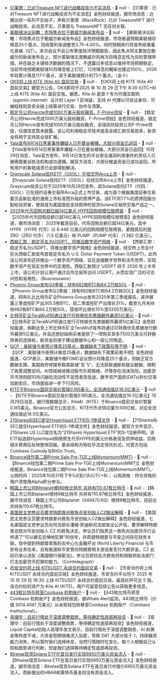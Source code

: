 - [贝莱德：已对Treasure NFT进行战略投资为不实消息](https://x.com/BlackRockFact/status/1983510578032181341) - 📰 null - 【贝莱德：已对Treasure NFT进行战略投资为不实消息】金色财经报道，据市场消息：近期出现一系列不实帖子，声称贝莱德（BlackRock）已对 TreasureNFT 进行战略投资。此消息不实。贝莱德与 TreasureNFT 无任何关联。
- [美联储决议前瞻：市场焦点位于鲍威尔新闻发布会]() - 📰 null - 【美联储决议前瞻：市场焦点位于鲍威尔新闻发布会】金色财经报道，市场普遍预期美联储将降息25个基点，将政策利率调整至3.75-4.00%。同时预期央行将宣布结束量化紧缩（QT）。本次会议不会公布季度经济预期报告，因此焦点将主要放在鲍威尔的新闻发布会上，预计美联储主席鲍威尔将再次将降息定性为风险管理举措，并在缺乏关键经济数据的情况下，不透露过多信息以维持市场预期稳定。当前市场预期美联储10月降息板上钉钉，12月降息的概率也接近100%，2026年将累计降息117个基点，高于美联储预计的75个基点。（金十）
- [OKX将上线 KITE (Kite AI) 盘前交易](https://www.ouchyi.support/zh-hans/help/okx-to-list-pre-market-perpetual-futures-for-kite-kite-ai-crypto) - 📰 null - 【OKX将上线 KITE (Kite AI) 盘前交易】据官方公告，OKX即将于2025 年 10 月 29 日下午 8:30 (UTC+8)上线 KITE (Kite AI) 盘前交易。据悉，Kite AI 是首个专为代理互联网（agentic internet）设计的 Layer 1 区块链，支持 AI 代理以可验证身份、可编程规则及安全链上结算进行交易、协作与清算。
- [稳定币公司Hercle完成1000万美元股权融资，F-Prime领投](https://fortune.com/crypto/2025/10/29/startup-hercle-raises-10-million-to-build-out-stablecoin-based-global-money-transfers/) - 📰 null - 【稳定币公司Hercle完成1000万美元股权融资，F-Prime领投】金色财经报道，稳定币公司Hercle宣布完成1000万美元股权融资，全球风险投资公司F-Prime领投，估值信息暂未披露，该公司利用稳定币技术提高全球汇款交易效率，新资金将用于支持其全球扩展。
- [Yala宣布9月14日黑客事件嫌疑人已在曼谷被捕，大部分资金已追回](https://x.com/yalaorg/status/1983477284368703675) - 📰 null - 【Yala宣布9月14日黑客事件嫌疑人已在曼谷被捕，大部分资金已追回】10月29日消息，Yala官方宣布，9月14日发生的平台安全漏洞利用事件的责任人已被泰国曼谷执法机构成功逮捕。据官方消息，大部分被盗资金已成功追回，所有用户的索赔请求已全部得到解决。
- [Grayscale Solana信托ETF（GSOL）在纽交所Arca上市](https://www.globenewswire.com/news-release/2025/10/29/3176258/0/en/Grayscale-Solana-Trust-ETF-Ticker-GSOL-Launches-on-NYSE-Arca-with-Staking.html) - 📰 null - 【Grayscale Solana信托ETF（GSOL）在纽交所Arca上市】金色财经报道，Grayscale投资公司于2025年10月29日宣布，其Solana信托ETF（代码：GSOL）已在纽约证券交易所Arca正式上市交易，成为首个根据美国证券交易委员会新批准的通用上市标准而升级的质押产品。该ETF将77%的质押回报分配给投资者，使其成为美国首批支持质押的现货Solana交易所交易产品之一。
- [2025年代币回购总额已超14亿美元 HYPE回购规模位居榜首](https://x.com/cryptounfolded/status/1983498242412228791) - 📰 null - 【2025年代币回购总额已超14亿美元 HYPE回购规模位居榜首】金色财经报道，据市场消息： 2025年截至目前，代币回购总额已超14亿美元，其中 HYPE（HYPE 代币）以 6.446 亿美元的回购规模位居榜首，紧随其后的是 ZRO（ZRO 代币）（1.5 亿美元）和 PUMP（PUMP 代币）（1.382 亿美元）。
- [西联汇款：稳定币名为USDPT，将推出数字资产网络](https://www.businesswire.com/news/home/20251028647920/en/Western-Union-Announces-USDPT-Stablecoin-on-Solana-and-Digital-Asset-Network) - 📰 null - 【西联汇款：稳定币名为USDPT，将推出数字资产网络】金色财经报道，纽交所上市支付巨头西联汇款宣布其稳定币名为 U.S. Dollar Payment Token (USDPT)，此外该公司宣布还将推出一个数字资产网络，旨在连接数字世界和法币世界，实现数字资产在现实世界中的实用性。西联汇款预计 USDPT 将于 2026 年上半年上市，该公司计划让用户通过合作交易所访问 USDPT，从而实现广泛的可访问性和易用性。（Businesswire）
- [Phoenix Group发布Q3季报：持有682枚BTC和64.2万枚SOL](https://www.businesswire.com/news/home/20251028473307/en/Phoenix-Group-Delivers-Strong-Q3-Results-with-Rising-Revenue-and-Ongoing-Expansion-across-Key-Markets) - 📰 null - 【Phoenix Group发布Q3季报：持有682枚BTC和64.2万枚SOL】金色财经报道，阿布扎比比特币矿企Phoenix Group发布2025年第三季度报告，其中披露三季度挖矿产出305.5枚BTC，较二季度挖矿产出增长31%，截至九月末持有682枚BTC和64.2万枚SOL，营收环比增长10%至3200万美元。
- [比特币矿企TeraWulf将通过发行可转换优先票据额外募资5亿美元](https://www.globenewswire.com/news-release/2025/10/29/3176281/0/en/TeraWulf-Inc-Announces-Proposed-Private-Offering-of-500-million-of-Convertible-Notes.html) - 📰 null - 【比特币矿企TeraWulf将通过发行可转换优先票据额外募资5亿美元】金色财经报道，纳斯达克上市比特币矿企TeraWulf宣布将通过可转换优先票据发行额外募资5亿美元，并且还想初始购买者提供了一项购买至多7500万美元可转换债券的选择权，新资金将用于建设数据中心和一般公司用途。
- [QCP：美联储今夜预计降息25基点，数据缺失下政策前景不明](https://x.com/QCPgroup/status/1983481271394476505) - 📰 null - 【QCP：美联储今夜预计降息25基点，数据缺失下政策前景不明】金色财经报道，QCP表示，美联储今晚FOMC会议预计将降息25个基点，但缺乏官方数据支撑。美国政府停摆导致美联储"盲飞"，无法获取通胀和就业数据，限制了政策调整空间。AI领域继续推动股市乐观情绪，尽管存在泡沫风险。加密货币市场则因10月闪崩后流动性不足而表现低迷，数字资产国债(DATs)折价交易加剧卖压，市场面临进一步下行风险。
- [KITE于Binance盘前交易价暂报0.165美元，全流通估值达16.5亿美元]() - 📰 null - 【KITE于Binance盘前交易价暂报0.165美元，全流通估值达16.5亿美元】10月29日消息，据行情数据显示，KiteAI（KITE）于Binance盘前交易价暂报0.165美元。Binance官方公告显示，KITE代币总供应量为100亿枚，对应全流通估值达16.5亿美元。
- [21Shares向SEC提交Hyperliquid ETF的S-1申请文件](https://www.sec.gov/Archives/edgar/data/2090011/000121390025103237/ea0262697-s1_21shares.htm) - 📰 null - 【21Shares向SEC提交Hyperliquid ETF的S-1申请文件】金色财经报道，据官方文件显示，21Shares US LLC提交名为“21Shares Hyperliquid ETF”的S-1注册声明。该ETF拟追踪Hyperliquid网络原生代币HYPE的美元价格表现及质押收益，扣除相关费用后反映整体回报。基金结构为特拉华法定信托形式，托管方包括Coinbase Custody与BitGo Trust。
- [Binance钱包第二期Prime Sale Pre-TGE上线Momentum(MMT)](https://x.com/binancezh/status/1983481791907598388) - 📰 null - 【Binance钱包第二期Prime Sale Pre-TGE上线Momentum(MMT)】金色财经报道，Binance钱包第二期Prime Sale Pre-TGE上线Momentum(MMT)。·认购时间：2025年10月31号下午5点到7点(UTC+8)；·认购资格：符合资格的用户须使用Alpha积分参与。
- [韩国上市公司Bitplanet增持9枚比特币 共持有110.67枚比特币](https://x.com/BTCtreasuries/status/1983480492809965887) - 📰 null - 【韩国上市公司Bitplanet增持9枚比特币 共持有110.67枚比特币】金色财经报道，据市场消息：韩国上市公司Bitplanet（049470.KQ）增持9枚比特币，目前总共持有110.67枚比特币。
- [美国民主党参议员要求特朗普对赦免币安创始人CZ做出解释](https://cointelegraph.com/news/senate-democrats-demand-answers-on-trump-cz-pardon) - 📰 null - 【美国民主党参议员要求特朗普对赦免币安创始人CZ做出解释】金色财经报道，七名美国民主党参议员向司法部长潘姆·邦迪和司法部发出公开信，要求解释特朗普总统对币安创始人 CZ 的赦免决定。参议员们指责这一赦免向加密货币行业传递了“可以肆无忌惮地犯罪”的信号，并质疑特朗普与币安之间存在财务关联。信中提到特朗普家族的去中心化金融平台 World Liberty Financial 与币安有业务往来，且有报道称币安曾向特朗普相关游说者支付大额资金。CZ 此前已承认违反《美国银行保密法》，参议员担忧此次赦免将削弱联邦执法部门打击加密货币犯罪的能力。（Cointelegraph）
- [币安合约将上线 KITEUSDT 永续合约盘前交易](https://twitter.com/bwenews/status/1983477541282415097) - 📰 null - 【币安合约将上线 KITEUSDT 永续合约盘前交易】金色财经报道，币安合约平台将于 2025 年 10 月 29 日 18:30 上线 KITEUSDT 永续合约盘前交易，最高杠杆可达 5 倍。该合约标的资产为 Kite AI (KITE)，用户可留意后续公告以获取更多信息。
- [443枚比特币转至Coinbase 机构账户](https://x.com/cryptounfolded/status/1983472937798647857) - 📰 null - 【443枚比特币转至Coinbase 机构账户】金色财经报道，据Whale Alert监测，443枚比特币（价值 5014.4061 万美元）从未知钱包转移至Coinbase 机构账户（Coinbase Institutional）。
- [易理华：目前行情处于深度调整趋势，等待确定性底部再投资](https://x.com/Jackyi_ld/status/1983474772173574337) - 📰 null - 【易理华：目前行情处于深度调整趋势，等待确定性底部再投资】金色财经报道，Liquid Capital创始人易理华发文表示，目前行情处于深度调整趋势，AI 和黄金等热度不减，大资金短期很难流入加密，导致 DAT 大部分低于 1，持续融资能力消失，所以暂时我们选择休息，当然行情随时在变化，每个人根据自己认知和趋势进行判断，但是我们选择等待确定性底部再投资。
- [Bitwise现货Solana ETF在首日发行实现6950万美元资金流入](https://x.com/cryptounfolded/status/1983472937798647857) - 📰 null - 【Bitwise现货Solana ETF在首日发行实现6950万美元资金流入】金色财经报道，据市场消息：Bitwise现货Solana ETF在首日发行中吸引6950万美元资金流入，而新推出的HBAR和莱特币基金则没有资金流入。
